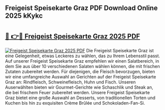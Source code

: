 ## Freigeist Speisekarte Graz PDF Download Online 2025 kKykc

# <h2><a href="http://gcbqsy.nevu.top/?p=Freigeist+Speisekarte+Graz">🔗 👉🔴 Freigeist Speisekarte Graz 2025 PDF</a></h2>

[![Freigeist Speisekarte Graz 2025 PDF](https://i.imgur.com/dBaPXMq.png)](http://gcbqsy.nevu.top/?p=Freigeist+Speisekarte+Graz)
Die Freigeist Speisekarte Graz ist eine Gelegenheit, etwas Leckeres zu wählen, das zu Ihrem Lebensstil passt. Auf unserer Freigeist Speisekarte Graz empfehlen wir einen Salatbereich, in dem Sie aus über 10 verschiedenen Salaten wählen können, die mit frischen Zutaten zubereitet werden. Für diejenigen, die Fleisch bevorzugen, bieten wir eine umfangreiche Auswahl an Gerichten auf der Freigeist Speisekarte Graz an: Rindfleisch, Schweinefleisch, Huhn und Fisch. Unseren Auserwählten bieten wir Gourmet-Gerichte wie Schaschlik und Steak an, die bei frischem Feuer zubereitet werden. Unsere Freigeist Speisekarte Graz bietet eine große Auswahl an Desserts, von traditionellen Torten und Kuchen bis hin zu exquisiten Crème Brûlée und Schokoladen-Fan-Si.
